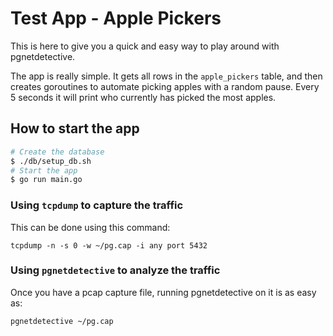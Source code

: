 # Test App - Apple Pickers

This is here to give you a quick and easy way to play around with pgnetdetective.

The app is really simple. It gets all rows in the `apple_pickers` table, and then creates goroutines to automate
picking apples with a random pause. Every 5 seconds it will print who currently has picked the most apples.

## How to start the app

```bash
# Create the database
$ ./db/setup_db.sh
# Start the app
$ go run main.go
```

### Using `tcpdump` to capture the traffic

This can be done using this command:
```
tcpdump -n -s 0 -w ~/pg.cap -i any port 5432
```

### Using `pgnetdetective` to analyze the traffic

Once you have a pcap capture file, running pgnetdetective on it is as easy as:
```
pgnetdetective ~/pg.cap
```
